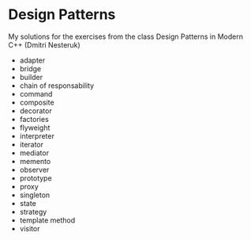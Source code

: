 # Design Patterns
My solutions for the exercises from the class Design Patterns in Modern C++ (Dmitri Nesteruk)

* adapter
* bridge
* builder
* chain of responsability
* command
* composite
* decorator
* factories
* flyweight
* interpreter
* iterator
* mediator
* memento
* observer
* prototype
* proxy
* singleton
* state
* strategy
* template method
* visitor

